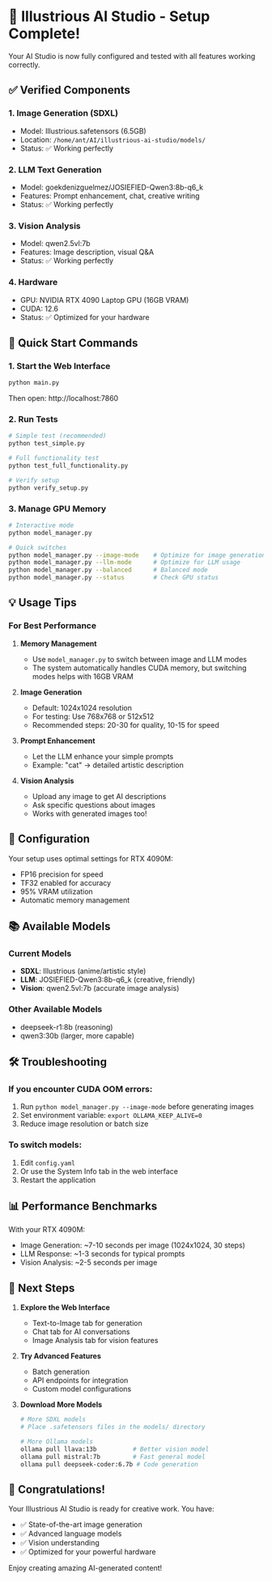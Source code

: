 # 🎉 Illustrious AI Studio - Setup Complete!

Your AI Studio is now fully configured and tested with all features working correctly.

## ✅ Verified Components

### 1. **Image Generation (SDXL)**
- Model: Illustrious.safetensors (6.5GB)
- Location: `/home/ant/AI/illustrious-ai-studio/models/`
- Status: ✅ Working perfectly

### 2. **LLM Text Generation**
- Model: goekdenizguelmez/JOSIEFIED-Qwen3:8b-q6_k
- Features: Prompt enhancement, chat, creative writing
- Status: ✅ Working perfectly

### 3. **Vision Analysis**
- Model: qwen2.5vl:7b
- Features: Image description, visual Q&A
- Status: ✅ Working perfectly

### 4. **Hardware**
- GPU: NVIDIA RTX 4090 Laptop GPU (16GB VRAM)
- CUDA: 12.6
- Status: ✅ Optimized for your hardware

## 🚀 Quick Start Commands

### 1. **Start the Web Interface**
```bash
python main.py
```
Then open: http://localhost:7860

### 2. **Run Tests**
```bash
# Simple test (recommended)
python test_simple.py

# Full functionality test
python test_full_functionality.py

# Verify setup
python verify_setup.py
```

### 3. **Manage GPU Memory**
```bash
# Interactive mode
python model_manager.py

# Quick switches
python model_manager.py --image-mode    # Optimize for image generation
python model_manager.py --llm-mode      # Optimize for LLM usage
python model_manager.py --balanced      # Balanced mode
python model_manager.py --status        # Check GPU status
```

## 💡 Usage Tips

### For Best Performance

1. **Memory Management**
   - Use `model_manager.py` to switch between image and LLM modes
   - The system automatically handles CUDA memory, but switching modes helps with 16GB VRAM

2. **Image Generation**
   - Default: 1024x1024 resolution
   - For testing: Use 768x768 or 512x512
   - Recommended steps: 20-30 for quality, 10-15 for speed

3. **Prompt Enhancement**
   - Let the LLM enhance your simple prompts
   - Example: "cat" → detailed artistic description

4. **Vision Analysis**
   - Upload any image to get AI descriptions
   - Ask specific questions about images
   - Works with generated images too!

## 🔧 Configuration

Your setup uses optimal settings for RTX 4090M:
- FP16 precision for speed
- TF32 enabled for accuracy
- 95% VRAM utilization
- Automatic memory management

## 📚 Available Models

### Current Models
- **SDXL**: Illustrious (anime/artistic style)
- **LLM**: JOSIEFIED-Qwen3:8b-q6_k (creative, friendly)
- **Vision**: qwen2.5vl:7b (accurate image analysis)

### Other Available Models
- deepseek-r1:8b (reasoning)
- qwen3:30b (larger, more capable)

## 🛠️ Troubleshooting

### If you encounter CUDA OOM errors:
1. Run `python model_manager.py --image-mode` before generating images
2. Set environment variable: `export OLLAMA_KEEP_ALIVE=0`
3. Reduce image resolution or batch size

### To switch models:
1. Edit `config.yaml`
2. Or use the System Info tab in the web interface
3. Restart the application

## 📊 Performance Benchmarks

With your RTX 4090M:
- Image Generation: ~7-10 seconds per image (1024x1024, 30 steps)
- LLM Response: ~1-3 seconds for typical prompts
- Vision Analysis: ~2-5 seconds per image

## 🎨 Next Steps

1. **Explore the Web Interface**
   - Text-to-Image tab for generation
   - Chat tab for AI conversations
   - Image Analysis tab for vision features

2. **Try Advanced Features**
   - Batch generation
   - API endpoints for integration
   - Custom model configurations

3. **Download More Models**
   ```bash
   # More SDXL models
   # Place .safetensors files in the models/ directory
   
   # More Ollama models
   ollama pull llava:13b          # Better vision model
   ollama pull mistral:7b         # Fast general model
   ollama pull deepseek-coder:6.7b # Code generation
   ```

## 🎉 Congratulations!

Your Illustrious AI Studio is ready for creative work. You have:
- ✅ State-of-the-art image generation
- ✅ Advanced language models
- ✅ Vision understanding
- ✅ Optimized for your powerful hardware

Enjoy creating amazing AI-generated content!
